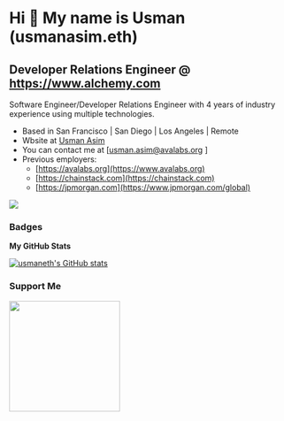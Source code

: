 Hi 👋 My name is Usman (usmanasim.eth)
===========================================
Developer Relations Engineer @ https://www.alchemy.com
------------------------------------------------
Software Engineer/Developer Relations Engineer with 4 years of industry experience using multiple technologies.

* Based in San Francisco | San Diego | Los Angeles | Remote
* Wbsite at [Usman Asim](http://usmanasim.com)
* You can contact me at [usman.asim@avalabs.org ]
* Previous employers:
     - [https://avalabs.org](https://www.avalabs.org)
     - [https://chainstack.com](https://chainstack.com)
     - [https://jpmorgan.com](https://www.jpmorgan.com/global)


<a href="https://www.twitter.com/asimfiles" target="_blank" rel="noreferrer"><img
src="https://img.shields.io/twitter/follow/asimfiles?logo=twitter&style=for-the-badge&color=0891b2&labelColor=1c1917"
/></a>




### Badges

<b>My GitHub Stats</b>

<a href="http://www.github.com/usmaneth"><img src="https://github-readme-stats.vercel.app/api?username=usmaneth&show_icons=true&hide=&count_private=true&title_color=0891b2&text_color=ffffff&icon_color=0891b2&bg_color=1c1917&hide_border=true&show_icons=true" alt="usmaneth's GitHub stats" /></a>



### Support Me

<a href="https://www.buymeacoffee.com/usmanasim"><img src="https://cdn.buymeacoffee.com/buttons/v2/default-yellow.png" width="200" /></a>

